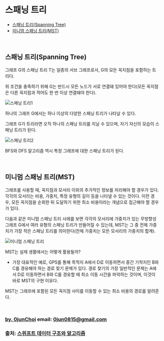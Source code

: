 # 스패닝 트리


* [스패닝 트리(Spanning Tree)](#스패닝-트리spanning-tree)
* [미니멈 스패닝 트리(MST)](#미니멈-스패닝-트리mst)


&nbsp;
## 스패닝 트리(Spanning Tree)
그래프 G의 스패닝 트리 T는 일종의 서브 그래프로서, G의 모든 꼭지점을 포함하는 트리다.


위 조건을 충족하기 위해 G는 반드시 모든 노드가 서로 연결돼 있어야 한다(모든 꼭지점은 다른 꼭지점과 적어도 한 번 이상 연결돼야 한다).


![스패닝 트리1](https://github.com/0jun0815/YJStudy/blob/master/알고리즘/스패닝%20트리/images/스패닝%20트리1.jpg)


하나의 그래프 G에서는 하나 이상의 다양한 스패닝 트리가 나타날 수 있다.


그래프 G가 트리라면 오직 하나의 스패닝 트리를 지닐 수 있으며, 자기 자신의 모습이 스패닝 트리가 된다.


![스패닝 트리2](https://github.com/0jun0815/YJStudy/blob/master/알고리즘/스패닝%20트리/images/스패닝%20트리2.jpg)


BFS와 DFS 알고리즘 역시 특정 그래프에 대한 스패닝 트리가 된다.


&nbsp;
## 미니멈 스패닝 트리(MST)
그래프를 사용할 때, 꼭지점과 모서리 이외의 추가적인 정보를 처리해야 할 경우가 있다. 각각의 모서리는 비용, 가중치, 특정 유형의 길이 등을 나타낼 수 있는 것이다. 이런 경우, 모든 꼭지점을 순회한 뒤 도달하기 위한 최소 비용이라는 개념으로 접근해야 할 경우가 있다.


다음과 같은 미니멈 스패닝 트리 사례를 보면 각각의 모서리에 가중치가 있는 무방향성 그래프 G에서 여러 유형의 스패닝 트리가 만들어질 수 있는데, MST는 그 중 전체 가중치가 가장 작은 스패닝 트리를 의미한다(전체 가중치는 모든 모서리의 가중치의 합계).


![미니멈 스패닝 트리](https://github.com/0jun0815/YJStudy/blob/master/알고리즘/스패닝%20트리/images/미니멈%20스패닝%20트리.jpg)


MST는 실제 생활에서는 어떻게 활용될까?
* 가장 대표적인 예로, GPS를 통해 목적지 A에서 D로 이동하면서 중간 기착지인 B와 C를 경유해야 하는 경로 찾기 문제가 있다. 경로 찾기의 가장 일반적인 문제는 A에서 D로 이동하면서 B와 C를 경유할 때 최소 이동 시간을 파악하는 것이며, 이것이 바로 MST의 구현 이유다.


MST는 그래프에 포함된 모든 꼭지점 사이를 이동할 수 있는 최소 비용의 경로를 알려준다.


&nbsp;
&nbsp;      
### [by. 0junChoi](https://github.com/0jun0815) email: <0jun0815@gmail.com>
### 출처: [스위프트 데이터 구조와 알고리즘](http://acornpub.co.kr/book/swift-structure-algorithms)
